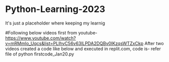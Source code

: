 # Python-Learning-2023
It's just a placeholder where keeping my learnig

#Following below videos first from youtube- https://www.youtube.com/watch?v=mRMmlo_Uqcs&list=PLIhvC56v63ILPDA2DQBv0IKzqsWTZxCkp
After two videos created a code like below and executed in replit.com, code is- refer file of python firstcode_Jan20.py

